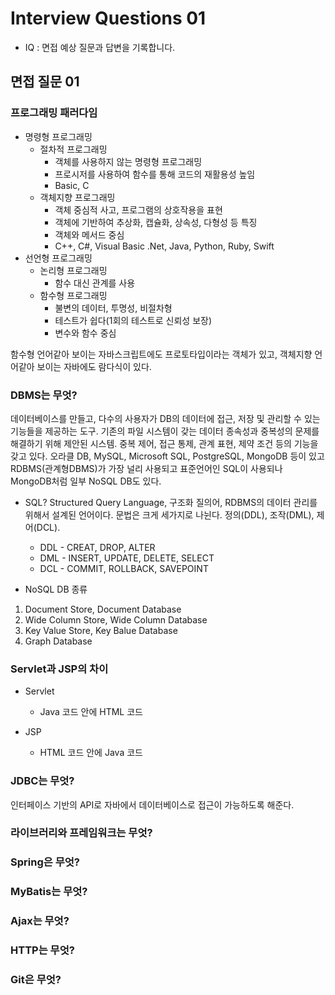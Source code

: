 # Interview Questions 01
* IQ : 면접 예상 질문과 답변을 기록합니다.

## 면접 질문 01

### 프로그래밍 패러다임

* 명령형 프로그래밍
  * 절차적 프로그래밍
    * 객체를 사용하지 않는 명령형 프로그래밍
    * 프로시저를 사용하여 함수를 통해 코드의 재활용성 높임
    * Basic, C
  * 객체지향 프로그래밍
    * 객체 중심적 사고, 프로그램의 상호작용을 표현
    * 객체에 기반하여 추상화, 캡슐화, 상속성, 다형성 등 특징
    * 객체와 메서드 중심
    * C++, C#, Visual Basic .Net, Java, Python, Ruby, Swift
* 선언형 프로그래밍
  * 논리형 프로그래밍
    * 함수 대신 관계를 사용
  * 함수형 프로그래밍
    * 불변의 데이터, 투명성, 비절차형
    * 테스트가 쉽다(1회의 테스트로 신뢰성 보장)
    * 변수와 함수 중심

함수형 언어같아 보이는 자바스크립트에도 프로토타입이라는 객체가 있고, 객체지향 언어같아 보이는 자바에도 람다식이 있다.

### DBMS는 무엇?
데이터베이스를 만들고, 다수의 사용자가 DB의 데이터에 접근, 저장 및 관리할 수 있는 기능들을 제공하는 도구.
기존의 파일 시스템이 갖는 데이터 종속성과 중복성의 문제를 해결하기 위해 제안된 시스템.
중복 제어, 접근 통제, 관계 표현, 제약 조건 등의 기능을 갖고 있다.
오라클 DB, MySQL, Microsoft SQL, PostgreSQL, MongoDB 등이 있고
RDBMS(관계형DBMS)가 가장 널리 사용되고 표준언어인 SQL이 사용되나 MongoDB처럼 일부 NoSQL DB도 있다.

* SQL?
Structured Query Language, 구조화 질의어, RDBMS의 데이터 관리를 위해서 설계된 언어이다.
문법은 크게 세가지로 나뉜다. 정의(DDL), 조작(DML), 제어(DCL).
  * DDL - CREAT, DROP, ALTER
  * DML - INSERT, UPDATE, DELETE, SELECT
  * DCL - COMMIT, ROLLBACK, SAVEPOINT

* NoSQL DB 종류
1. Document Store, Document Database
2. Wide Column Store, Wide Column Database
3. Key Value Store, Key Balue Database
4. Graph Database

### Servlet과 JSP의 차이
* Servlet
  * Java 코드 안에 HTML 코드

* JSP
  * HTML 코드 안에 Java 코드

### JDBC는 무엇?
인터페이스 기반의 API로 자바에서 데이터베이스로 접근이 가능하도록 해준다.

### 라이브러리와 프레임워크는 무엇?

### Spring은 무엇?

### MyBatis는 무엇?

### Ajax는 무엇?

### HTTP는 무엇?

### Git은 무엇?